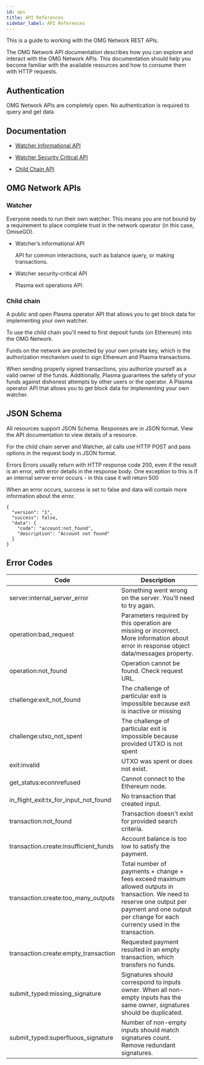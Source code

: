 ```yaml
---
id: api
title: API References
sidebar_label: API References
---
```


This is a guide to working with the OMG Network REST APIs.

The OMG Network API documentation describes how you can explore and interact with the OMG Network APIs. This documentation should help you become familiar with the available resources and how to consume them with HTTP requests.

## Authentication
OMG Network APIs are completely open. No authentication is required to query and get data


## Documentation
- [Watcher Informational API](https://docs.omg.network/elixir-omg/docs-ui/?url=master%2Foperator_api_specs.yaml&urls.primaryName=master%2Finfo_api_specs)

- [Watcher Security Critical API](https://docs.omg.network/elixir-omg/docs-ui/?url=master%2Foperator_api_specs.yaml&urls.primaryName=master%2Fsecurity_critical_api_specs)

- [Child Chain API](https://docs.omg.network/elixir-omg/docs-ui)


## OMG Network APIs

### Watcher	
Everyone needs to run their own watcher. This means you are not bound by a requirement to place complete trust in the network operator (in this case, OmiseGO).

* Watcher’s informational API
    
    API for common interactions, such as balance query, or making transactions. 


* Watcher security-critical API
    
    Plasma exit operations API.


### Child chain	
A public and open Plasma operator API that allows you to get block data for implementing your own watcher.

To use the child chain you'll need to first deposit funds (on Ethereum) into the OMG Network.

Funds on the network are protected by your own private key, which is the authorization mechanism used to sign Ethereum and Plasma transactions.

When sending properly signed transactions, you authorize yourself as a valid owner of the funds. Additionally, Plasma guarantees the safety of your funds against dishonest attempts by other users or the operator. A Plasma operator API that allows you to get block data for implementing your own watcher.

<!-- Review comment was: Authentication: I can see no point to list ch-ch endpoints in the table. Also this is safer to submit txs through a Watcher -->
<!-- | Endpoint  | Description   |
| ---       |   ---         |
| transaction.submit    | Submits a signed transaction to the child chain. |
| block.get | Retrieves a specific block from the child chain by its hash, which was published on the root chain. | -->



## JSON Schema
All resources support JSON Schema. Responses are in JSON format. View the API documentation to view details of a resource. 

For the child chain server and Watcher, all calls use HTTP POST and pass options in the request body in JSON format. 

Errors
Errors usually return with HTTP response code 200, even if the result is an error, with error details in the response body. One exception to this is if an internal server error occurs - in this case it will return 500

When an error occurs, success is set to false and data will contain more information about the error.

```
{
  "version": "1",
  "success": false,
  "data": {
    "code": "account:not_found",
    "description": "Account not found"
  }
}
```

## Error Codes


| Code  | Description   |
| ---   | ---   |
| server:internal_server_error  | Something went wrong on the server. You'll need to try again. |
| operation:bad_request | Parameters required by this operation are missing or incorrect. More information about error in response object data/messages property. |
| operation:not_found   | Operation cannot be found. Check request URL. |
| challenge:exit_not_found  | The challenge of particular exit is impossible because exit is inactive or missing |
| challenge:utxo_not_spent  | The challenge of particular exit is impossible because provided UTXO is not spent |
| exit:invalid  | UTXO was spent or does not exist. |
| get_status:econnrefused   | Cannot connect to the Ethereum node. |
| in_flight_exit:tx_for_input_not_found | No transaction that created input. |
| transaction:not_found | Transaction doesn't exist for provided search criteria. |
| transaction.create:insufficient_funds | Account balance is too low to satisfy the payment. |
| transaction.create:too_many_outputs   | Total number of payments + change + fees exceed maximum allowed outputs in transaction. We need to reserve one output per payment and one output per change for each currency used in the transaction. |
| transaction.create:empty_transaction  | Requested payment resulted in an empty transaction, which transfers no funds. |
| submit_typed:missing_signature    | Signatures should correspond to inputs owner. When all non-empty inputs has the same owner, signatures should be duplicated. |
| submit_typed:superfluous_signature    | Number of non-empty inputs should match signatures count. Remove redundant signatures. |

